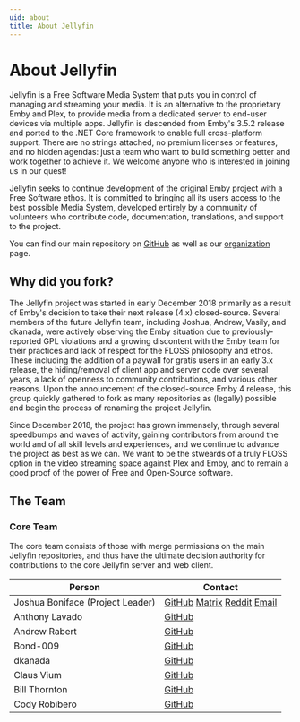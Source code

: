 ```yaml
---
uid: about
title: About Jellyfin
---
```


# About Jellyfin

Jellyfin is a Free Software Media System that puts you in control of managing and streaming your media. It is an alternative to the proprietary Emby and Plex, to provide media from a dedicated server to end-user devices via multiple apps. Jellyfin is descended from Emby's 3.5.2 release and ported to the .NET Core framework to enable full cross-platform support. There are no strings attached, no premium licenses or features, and no hidden agendas: just a team who want to build something better and work together to achieve it. We welcome anyone who is interested in joining us in our quest!

Jellyfin seeks to continue development of the original Emby project with a Free Software ethos. It is committed to bringing all its users access to the best possible Media System, developed entirely by a community of volunteers who contribute code, documentation, translations, and support to the project.

You can find our main repository on [GitHub](https://github.com/jellyfin/jellyfin) as well as our [organization](https://github.com/jellyfin) page.

## Why did you fork?

The Jellyfin project was started in early December 2018 primarily as a result of Emby's decision to take their next release (4.x) closed-source. Several members of the future Jellyfin team, including Joshua, Andrew, Vasily, and dkanada, were actively observing the Emby situation due to previously-reported GPL violations and a growing discontent with the Emby team for their practices and lack of respect for the FLOSS philosophy and ethos. These including the addition of a paywall for gratis users in an early 3.x release, the hiding/removal of client app and server code over several years, a lack of openness to community contributions, and various other reasons. Upon the announcement of the closed-source Emby 4 release, this group quickly gathered to fork as many repositories as (legally) possible and begin the process of renaming the project Jellyfin.

Since December 2018, the project has grown immensely, through several speedbumps and waves of activity, gaining contributors from around the world and of all skill levels and experiences, and we continue to advance the project as best as we can. We want to be the stweards of a truly FLOSS option in the video streaming space against Plex and Emby, and to remain a good proof of the power of Free and Open-Source software.

## The Team

### Core Team

The core team consists of those with merge permissions on the main Jellyfin repositories, and thus have the ultimate decision authority for contributions to the core Jellyfin server and web client.

| Person | Contact |
|---|---|
| Joshua Boniface (Project Leader) | [GitHub](https://github.com/joshuaboniface) [Matrix](https://matrix.to/#/@joshuaboniface:bonifacelabs.ca) [Reddit](https://www.reddit.com/user/djbon2112) [Email](mailto:joshua@boniface.me) |
| Anthony Lavado | [GitHub](https://github.com/anthonylavado) |
| Andrew Rabert  | [GitHub](https://github.com/nvllsvm) |
| Bond-009 | [GitHub](https://github.com/Bond-009) |
| dkanada | [GitHub](https://github.com/dkanada) |
| Claus Vium | [GitHub](https://github.com/cvium) |
| Bill Thornton | [GitHub](https://github.com/thornbill) |
| Cody Robibero | [GitHub](https://github.com/crobibero) |
